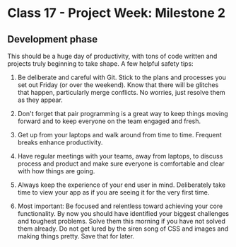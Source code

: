 # Class 17 -  Project Week: Milestone 2
## Development phase

This should be a huge day of productivity, with tons of code written and projects truly beginning to take shape. A few helpful safety tips:

 1. Be deliberate and careful with Git. Stick to the plans and processes you set out Friday (or over the weekend). Know that there will be glitches that happen, particularly merge conflicts. No worries, just resolve them as they appear.

 2. Don't forget that pair programming is a great way to keep things moving forward and to keep everyone on the team engaged and fresh.

 3. Get up from your laptops and walk around from time to time.  Frequent breaks enhance productivity.

 4. Have regular meetings with your teams, away from laptops, to discuss process and product and make sure everyone is comfortable and clear with how things are going.

 5. Always keep the experience of your end user in mind. Deliberately take time to view your app as if you are seeing it for the very first time.

6. Most important: Be focused and relentless toward achieving your core functionality. By now you should have identified your biggest challenges and toughest problems. Solve them this morning if you have not solved them already. Do not get lured by the siren song of CSS and images and making things pretty. Save that for later.
